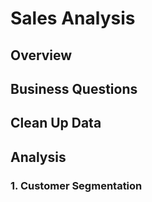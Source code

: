 # Sales Analysis
## Overview
## Business Questions
## Clean Up Data
## Analysis

### 1. Customer Segmentation